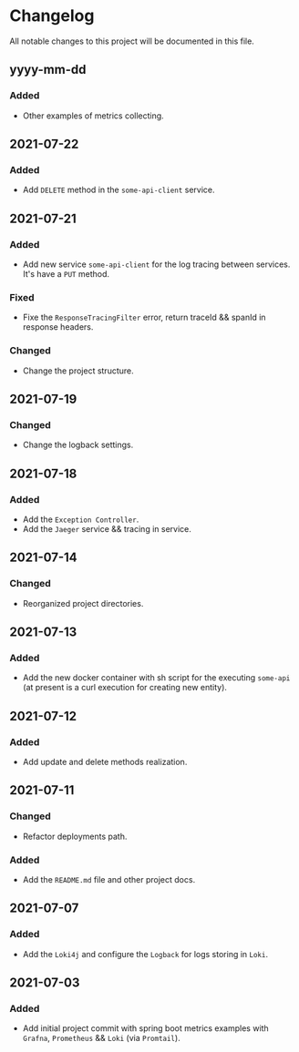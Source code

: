 # Changelog

All notable changes to this project will be documented in this file.

## yyyy-mm-dd

### Added
- Other examples of metrics collecting.

## 2021-07-22

### Added
- Add `DELETE` method in the `some-api-client` service.

## 2021-07-21

### Added
- Add new service `some-api-client` for the log tracing between services. It's have a `PUT` method.

### Fixed
- Fixe the `ResponseTracingFilter` error, return traceId && spanId in response headers.

### Changed
- Change the project structure.

## 2021-07-19

### Changed
- Change the logback settings.

## 2021-07-18

### Added
- Add the `Exception Controller`.
- Add the `Jaeger` service && tracing in service.

## 2021-07-14

### Changed
- Reorganized project directories.

## 2021-07-13

### Added
- Add the new docker container with sh script for the executing `some-api` (at present is a curl execution for creating new entity).

## 2021-07-12

### Added
- Add update and delete methods realization.

## 2021-07-11

### Changed
- Refactor deployments path.

### Added
- Add the `README.md` file and other project docs.

## 2021-07-07

### Added
- Add the `Loki4j` and configure the `Logback` for logs storing in `Loki`.

## 2021-07-03

### Added
- Add initial project commit with spring boot metrics examples with `Grafna`, `Prometheus` && `Loki` (via `Promtail`).